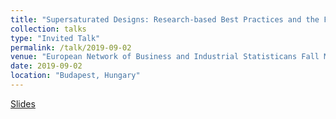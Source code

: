 ```yaml
---
title: "Supersaturated Designs: Research-based Best Practices and the Future"
collection: talks
type: "Invited Talk"
permalink: /talk/2019-09-02
venue: "European Network of Business and Industrial Statisticans Fall Meeting, 2019"
date: 2019-09-02
location: "Budapest, Hungary"
---
```


[Slides](http://weeseml.github.io/files/Weese_US_session.pdf)
